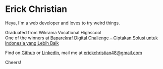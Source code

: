 # Erick Christian

Heya, I'm a web developer and loves to try weird things.

Graduated from Wikrama Vocational Highscool\
One of the winners at [Baparekraf Digital Challenge – Ciptakan Solusi untuk Indonesia yang Lebih Baik](https://www.dicoding.com/blog/pengumuman-pemenang-baparekraf-digital-challenge-ciptakan-solusi-untuk-indonesia-yang-lebih-baik/)

Find on [Github](https://github.com/echristian48) or [LinkedIn](https://www.linkedin.com/in/erick-christian-p/), mail me at [erickchristian48@gmail.com](mailto:erickchristian48@gmail.com)

Cheers!